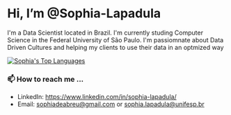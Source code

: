 # Hi, I’m @Sophia-Lapadula
  I'm a Data Scientist located in Brazil.
  I'm currently studing Computer Science in the Federal University of São Paulo.
  I'm passiomnate about Data Driven Cultures and helping my clients to use their data in an optmized way
  

[![Sophia's Top Languages](https://github-readme-stats.vercel.app/api/top-langs/?username=Sophia-Lapadula&layout=compact&theme=dark)](https://github.com/anuraghazra/github-readme-stats)

### 📫 How to reach me ...
  - LinkedIn: https://www.linkedin.com/in/sophia-lapadula/
  - Email: sophiadeabreu@gmail.com or sophia.lapadula@unifesp.br
